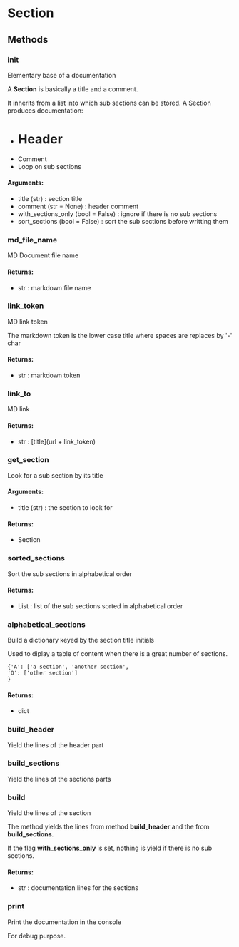# Section



## Methods

### __init__

Elementary base of a documentation

A **Section** is basically a title and a comment.

It inherits from a list into which sub sections can be stored.
A Section produces documentation:
- # Header
- Comment
- Loop on sub sections



#### Arguments:
- title (str) : section title
- comment (str = None) : header comment
- with_sections_only (bool = False) : ignore if there is no sub sections
- sort_sections (bool = False) : sort the sub sections before writting them


### md_file_name

MD Document file name



#### Returns:
- str : markdown file name


### link_token

MD link token

The markdown token is the lower case title where spaces are replaces by '-' char



#### Returns:
- str : markdown token


### link_to

MD link



#### Returns:
- str : [title](url + link_token)


### get_section

Look for a sub section by its title



#### Arguments:
- title (str) : the section to look for

#### Returns:
- Section


### sorted_sections

Sort the sub sections in alphabetical order



#### Returns:
- List : list of the sub sections sorted in alphabetical order


### alphabetical_sections

Build a dictionary keyed by the section title initials

Used to diplay a table of content when there is a great number of sections.

```
{'A': ['a section', 'another section',
'O': ['other section']
}
```



#### Returns:
- dict


### build_header

Yield the lines of the header part




### build_sections

Yield the lines of the sections parts




### build

Yield the lines of the section

The method yields the lines from method **build_header** and the from
**build_sections**.

If the flag **with_sections_only** is set, nothing is yield if there is no
sub sections.



#### Returns:
- str : documentation lines for the sections


### print

Print the documentation in the console

For debug purpose.






